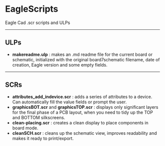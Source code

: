 # EagleScripts
Eagle Cad .scr scripts and ULPs

---
## ULPs

 - **makereadme.ulp** : makes an .md readme file for the current board or schematic, initialized with the original board7schematic filename, date of creation, Eagle version and some empty fields.

---
## SCRs
 - **attributes_add_indevice.scr** : adds a series of attributes to a device. Can automatically fill the value fields or prompt the user.
 - **graphicsBOT.scr** and **graphicsTOP.scr** : displays only significant layers for the final phase of a PCB layout, when you need to tidy up the TOP and BOTTOM silkscreens.
 - **clean-placing.scr** : creates a clean display to place components in board mode.
 - **cleanSCH.scr** : cleans up the schematic view, improves readability and makes it ready to print/export.
